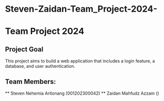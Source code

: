 # Steven-Zaidan-Team_Project-2024-
# Team Project 2024

## Project Goal
This project aims to build a web application that includes a login feature, a database, and user authentication.

## Team Members:
** Steven Nehemia Aritonang (001202300042)
** Zaidan Mahfudz Azzam ()
